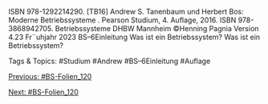 ISBN 978-1292214290.
[TB16] Andrew S. Tanenbaum und Herbert Bos: Moderne Betriebssysteme . Pearson Studium, 4. Auflage,
2016. ISBN 978-3868942705.
Betriebssysteme DHBW Mannheim ©Henning Pagnia Version 4.23 Fr¨uhjahr 2023 BS–6Einleitung Was ist ein Betriebssystem?
Was ist ein Betriebssystem?

   Tags & Topics:
   #Studium
   #Andrew
   #BS–6Einleitung
   #Auflage

[Previous: #BS-Folien_120](BS-Folien_120.md)

[Next: #BS-Folien_120](BS-Folien_120.md)